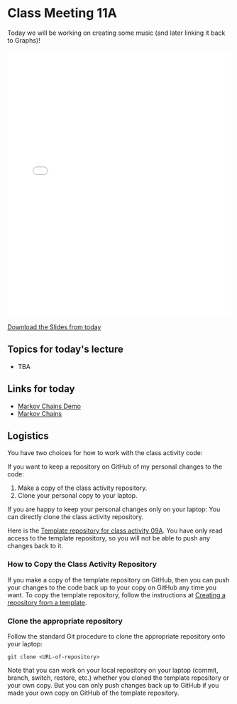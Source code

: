 # Class Meeting 11A

Today we will be working on creating some music (and later linking it back to Graphs)!

<div>
<iframe src="../../Lec16_MHall.pdf" width="100%" height="600px" frameBorder="0"> </iframe>
</div>

[Download the Slides from today](https://github.com/ubc-cs/cpsc203/raw/main/files/Lec16_MHall.pdf)

## Topics for today's lecture

- TBA

## Links for today

- [Markov Chains Demo](http://setosa.io/markov)
- [Markov Chains](https://brilliant.org/wiki/markov-chains/)

## Logistics

You have two choices for how to work with the class activity code:

If you want to keep a repository on GitHub of my personal changes to the code:

  1. Make a copy of the class activity repository.
  2. Clone your personal copy to your laptop.

If you are happy to keep your personal changes only on your laptop: You can directly clone the class activity repository.

Here is the [Template repository for class activity 09A](https://github.com/ubc-cpsc203-2023W2/class-activity-11A).  You have only read access to the template repository, so you will not be able to push any changes back to it.

### How to Copy the Class Activity Repository

If you make a copy of the template repository on GitHub, then you can push your changes to the code back up to your copy on GitHub any time you want.  To copy the template repository, follow the instructions at [Creating a repository from a template](https://docs.github.com/en/repositories/creating-and-managing-repositories/creating-a-repository-from-a-template).

### Clone the appropriate repository

Follow the standard Git procedure to clone the appropriate repository onto your laptop:

```terminal
git clone <URL-of-repository>
```

Note that you can work on your local repository on your laptop (commit, branch, switch, restore, etc.) whether you cloned the template repository or your own copy.  But you can only push changes back up to GitHub if you made your own copy on GitHub of the template repository.
